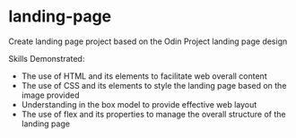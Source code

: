 # landing-page

Create landing page project based on the Odin Project landing page design

Skills Demonstrated:
- The use of HTML and its elements to facilitate web overall content
- The use of CSS and its elements to style the landing page based on the image provided
- Understanding in the box model to provide effective web layout
- The use of flex and its properties to manage the overall structure of the landing page